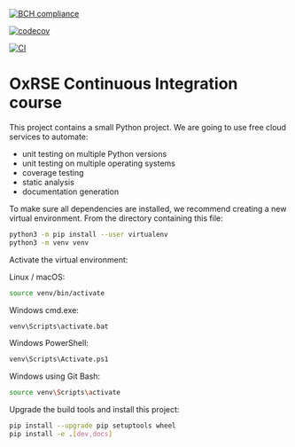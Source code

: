 [![BCH compliance](https://bettercodehub.com/edge/badge/hazelweeling/ci-course?branch=main)](https://bettercodehub.com/)

[![codecov](https://codecov.io/gh/hazelweeling/ci-course/branch/main/graph/badge.svg?token=L1O4YSTDTW)](https://codecov.io/gh/hazelweeling/ci-course)

[![CI](https://github.com/hazelweeling/ci-course/actions/workflows/test-ci.yml/badge.svg)](https://github.com/hazelweeling/ci-course/actions/workflows/test-ci.yml)


# OxRSE Continuous Integration course

This project contains a small Python project. We are going to use free cloud services to automate:

- unit testing on multiple Python versions
- unit testing on multiple operating systems
- coverage testing
- static analysis
- documentation generation

To make sure all dependencies are installed, we recommend creating a new virtual environment.
From the directory containing this file:

```bash
python3 -m pip install --user virtualenv
python3 -m venv venv
```

Activate the virtual environment:

Linux / macOS:
```bash
source venv/bin/activate
```

Windows cmd.exe:
```bash
venv\Scripts\activate.bat
```

Windows PowerShell:
```bash
venv\Scripts\Activate.ps1
```

Windows using Git Bash:
```bash
source venv\Scripts\activate
```

Upgrade the build tools and install this project:

```bash
pip install --upgrade pip setuptools wheel
pip install -e .[dev,docs]
```

